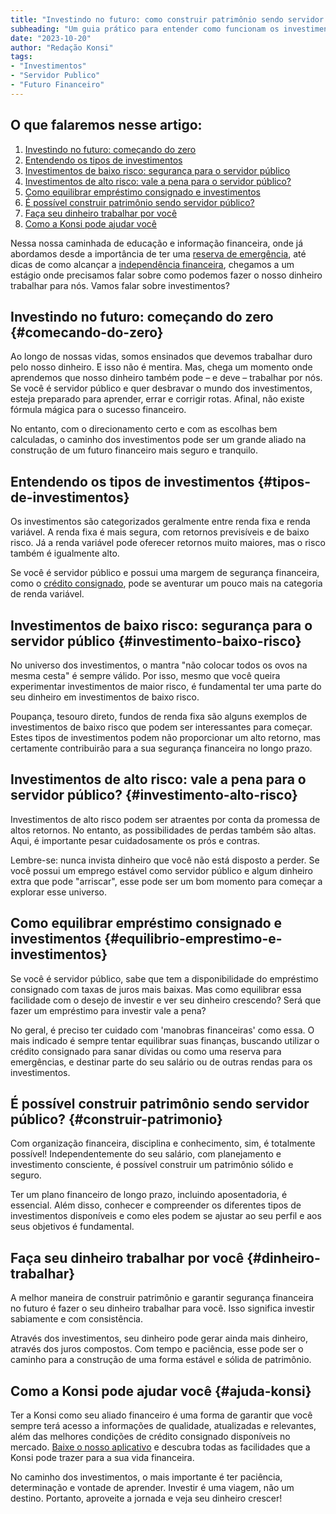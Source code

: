 ```yaml
---
title: "Investindo no futuro: como construir patrimônio sendo servidor público"
subheading: "Um guia prático para entender como funcionam os investimentos e como eles podem contribuir para o seu futuro financeiro."
date: "2023-10-20"
author: "Redação Konsi"
tags:
- "Investimentos"
- "Servidor Publico"
- "Futuro Financeiro"
---
```


## O que falaremos nesse artigo: 

1. [Investindo no futuro: começando do zero](#comecando-do-zero)
2. [Entendendo os tipos de investimentos](#tipos-de-investimentos)
3. [Investimentos de baixo risco: segurança para o servidor público](#investimento-baixo-risco)
4. [Investimentos de alto risco: vale a pena para o servidor público?](#investimento-alto-risco)
5. [Como equilibrar empréstimo consignado e investimentos](#equilibrio-emprestimo-e-investimentos)
6. [É possível construir patrimônio sendo servidor público?](#construir-patrimonio)
7. [Faça seu dinheiro trabalhar por você](#dinheiro-trabalhar)
8. [Como a Konsi pode ajudar você](#ajuda-konsi)

Nessa nossa caminhada de educação e informação financeira, onde já abordamos desde a importância de ter uma [reserva de emergência](https://konsi.com.br/postagens/a-importncia-da-reserva-de-emergncia-e-como-constru-la-com-inteligncia-financeira), até dicas de como alcançar a [independência financeira](https://konsi.com.br/postagens/como-conquistar-a-independncia-financeira-um-guia-para-servidores-pblicos), chegamos a um estágio onde precisamos falar sobre como podemos fazer o nosso dinheiro trabalhar para nós. Vamos falar sobre investimentos?

## Investindo no futuro: começando do zero {#comecando-do-zero}

Ao longo de nossas vidas, somos ensinados que devemos trabalhar duro pelo nosso dinheiro. E isso não é mentira. Mas, chega um momento onde aprendemos que nosso dinheiro também pode – e deve – trabalhar por nós. Se você é servidor público e quer desbravar o mundo dos investimentos, esteja preparado para aprender, errar e corrigir rotas. Afinal, não existe fórmula mágica para o sucesso financeiro.

No entanto, com o direcionamento certo e com as escolhas bem calculadas, o caminho dos investimentos pode ser um grande aliado na construção de um futuro financeiro mais seguro e tranquilo.

## Entendendo os tipos de investimentos {#tipos-de-investimentos}

Os investimentos são categorizados geralmente entre renda fixa e renda variável. A renda fixa é mais segura, com retornos previsíveis e de baixo risco. Já a renda variável pode oferecer retornos muito maiores, mas o risco também é igualmente alto.

Se você é servidor público e possui uma margem de segurança financeira, como o [crédito consignado](https://konsi.com.br/postagens/por-que-o-crdito-consignado-a-melhor-escolha-para-servidores-pblicos), pode se aventurar um pouco mais na categoria de renda variável.

## Investimentos de baixo risco: segurança para o servidor público {#investimento-baixo-risco}

No universo dos investimentos, o mantra "não colocar todos os ovos na mesma cesta" é sempre válido. Por isso, mesmo que você queira experimentar investimentos de maior risco, é fundamental ter uma parte do seu dinheiro em investimentos de baixo risco.

Poupança, tesouro direto, fundos de renda fixa são alguns exemplos de investimentos de baixo risco que podem ser interessantes para começar. Estes tipos de investimentos podem não proporcionar um alto retorno, mas certamente contribuirão para a sua segurança financeira no longo prazo.

## Investimentos de alto risco: vale a pena para o servidor público? {#investimento-alto-risco}

Investimentos de alto risco podem ser atraentes por conta da promessa de altos retornos. No entanto, as possibilidades de perdas também são altas. Aqui, é importante pesar cuidadosamente os prós e contras.

Lembre-se: nunca invista dinheiro que você não está disposto a perder. Se você possui um emprego estável como servidor público e algum dinheiro extra que pode "arriscar", esse pode ser um bom momento para começar a explorar esse universo.

## Como equilibrar empréstimo consignado e investimentos {#equilibrio-emprestimo-e-investimentos}

Se você é servidor público, sabe que tem a disponibilidade do empréstimo consignado com taxas de juros mais baixas. Mas como equilibrar essa facilidade com o desejo de investir e ver seu dinheiro crescendo? Será que fazer um empréstimo para investir vale a pena?

No geral, é preciso ter cuidado com 'manobras financeiras' como essa. O mais indicado é sempre tentar equilibrar suas finanças, buscando utilizar o crédito consignado para sanar dívidas ou como uma reserva para emergências, e destinar parte do seu salário ou de outras rendas para os investimentos.

## É possível construir patrimônio sendo servidor público? {#construir-patrimonio}

Com organização financeira, disciplina e conhecimento, sim, é totalmente possível! Independentemente do seu salário, com planejamento e investimento consciente, é possível construir um patrimônio sólido e seguro.

Ter um plano financeiro de longo prazo, incluindo aposentadoria, é essencial. Além disso, conhecer e compreender os diferentes tipos de investimentos disponíveis e como eles podem se ajustar ao seu perfil e aos seus objetivos é fundamental.

## Faça seu dinheiro trabalhar por você {#dinheiro-trabalhar}

A melhor maneira de construir patrimônio e garantir segurança financeira no futuro é fazer o seu dinheiro trabalhar para você. Isso significa investir sabiamente e com consistência.

Através dos investimentos, seu dinheiro pode gerar ainda mais dinheiro, através dos juros compostos. Com tempo e paciência, esse pode ser o caminho para a construção de uma forma estável e sólida de patrimônio.

## Como a Konsi pode ajudar você {#ajuda-konsi}

Ter a Konsi como seu aliado financeiro é uma forma de garantir que você sempre terá acesso a informações de qualidade, atualizadas e relevantes, além das melhores condições de crédito consignado disponíveis no mercado. [Baixe o nosso aplicativo](https://konsi.com.br/download-app) e descubra todas as facilidades que a Konsi pode trazer para a sua vida financeira.

No caminho dos investimentos, o mais importante é ter paciência, determinação e vontade de aprender. Investir é uma viagem, não um destino. Portanto, aproveite a jornada e veja seu dinheiro crescer!
